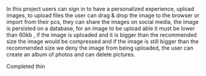 In this project users can sign in to have a personalized experience, upload images, to upload files the user can drag & drop the image to the browser or import from their pcs, they can share the images on social media, the image is persisted on a database, for an image to be upload able it must be lower than 60kb , if the image is uploaded and it is bigger than the recommended size the image would be compressed and if the image is still bigger than the recommended size we deny the image from being uploaded, the user can create an album of photos and can delete pictures. 

Completed thin